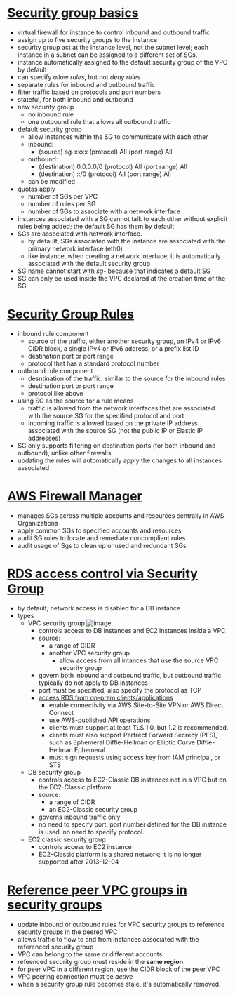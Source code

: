 # [Security group basics](https://docs.aws.amazon.com/vpc/latest/userguide/VPC_SecurityGroups.html#VPCSecurityGroups)

- virtual firewall for instance to control inbound and outbound traffic
- assign up to five security groups to the instance
- security group act at the instance level, not the subnet level; each instance in a subnet can be assigned to a different set of SGs.
- instance automatically assigned to the default security group of the VPC by default
- can specify _allow rules_, but not _deny rules_
- separate rules for inbound and outbound traffic
- filter traffic based on protocols and port numbers
- stateful, for both inbound and outbound
- new security group
  - no inbound rule
  - one outbound rule that allows all outbound traffic
- default security group
  - allow instances within the SG to communicate with each other
  - inbound:
    - (source) sg-xxxx (protocol) All (port range) All
  - outbound:
    - (destination) 0.0.0.0/0 (protocol) All (port range) All
    - (destination) ::/0 (protocol) All (port range) All
  - can be modified      
- quotas apply
  - number of SGs per VPC
  - number of rules per SG
  - number of SGs to associate with a network interface
- instances associated with a SG cannot talk to each other without explicit rules being added; the default SG has them by default
- SGs are associated with network interface. 
  - by default, SGs associated with the instance are associated with the primary network interface (eth0)
  - like instance, when creating a network interface, it is automatically associated with the default security group
- SG name cannot start with _sg-_ because that indicates a default SG
- SG can only be used inside the VPC declared at the creation time of the SG

# [Security Group Rules](https://docs.aws.amazon.com/vpc/latest/userguide/VPC_SecurityGroups.html#SecurityGroupRules)

- inbound rule component
  - source of the traffic, either another security group, an IPv4 or IPv6 CIDR block, a single IPv4 or IPv6 address, or a prefix list ID
  - destination port or port range
  - protocol that has a standard protocol number 
- outbound rule component
  - desntination of the traffic, similar to the source for the inbound rules
  - destination port or port range
  - protocol like above
- using SG as the source for a rule means
  - traffic is allowed from the network interfaces that are associated with the source SG for the specified protocol and port
  - incoming traffic is allowed based on the private IP address associated with the source SG (not the public IP or Elastic IP addresses) 
- SG only supports filtering on destination ports (for both inbound and outbound), unlike other firewalls
- updating the rules will automatically apply the changes to all instances associated

# [AWS Firewall Manager](https://docs.aws.amazon.com/vpc/latest/userguide/VPC_SecurityGroups.html#aws-firewall-manager)

- manages SGs across multiple accounts and resources centrally in AWS Organizations
- apply common SGs to specified accounts and resources
- audit SG rules to locate and remediate noncompliant rules
- audit usage of Sgs to clean up unused and redundant SGs


# [RDS access control via Security Group](https://docs.aws.amazon.com/AmazonRDS/latest/UserGuide/Overview.RDSSecurityGroups.html)

- by default, network access is disabled for a DB instance
- types
  - VPC security group
    ![image](https://user-images.githubusercontent.com/60513695/101279197-93beb500-37fb-11eb-9d44-b44b51ea4a7f.png)
    - controls access to DB instances and EC2 instances inside a VPC
    - source:
      - a range of CIDR
      - another VPC security group
        - allow access from all intances that use the source VPC security group
    - govern both inbound and outbound traffic, but outbound traffic typically do not apply to DB instances
    - port must be specified; also specify the protocol as TCP
    - [access RDS from on-prem clients/applications](https://docs.aws.amazon.com/AmazonRDS/latest/UserGuide/inter-network-traffic-privacy.html)
      - enable connectivity via AWS Site-to-Site VPN or AWS Direct Connect
      - use AWS-published API operations
      - clients must support at least TLS 1.0, but 1.2 is recommended.
      - clinets must also support Perfrect Forward Secrecy (PFS), such as Ephemeral Diffie-Hellman or Elliptic Curve Diffie-Hellman Ephemeral
      - must sign requests using access key from IAM principal, or STS
  - DB security group
    - controls access to EC2-Classic DB instances not in a VPC but on the EC2-Classic platform
    - source:
      - a range of CIDR
      - an EC2-Classic security group
    - governs inbound traffic only
    - no need to specify port. port number defined for the DB instance is used. no need to specify protocol.
  - EC2 classic security group
    - controls access to EC2 instance
    - EC2-Classic platform is a shared network; it is no longer supported after 2013-12-04


# [Reference peer VPC groups in security groups](https://docs.amazonaws.cn/en_us/vpc/latest/peering/vpc-peering-security-groups.html)

- update inbound or outbound rules for VPC security groups to reference security groups in the peered VPC
- allows traffic to flow to and from instances associated with the referenced security group
- VPC can belong to the same or different accounts
- refeenced security group must reside in the __same region__
- for peer VPC in a different region, use the CIDR block of the peer VPC
- VPC peering connection must be _active_
- when a security group rule becomes stale, it's automatically removed.

